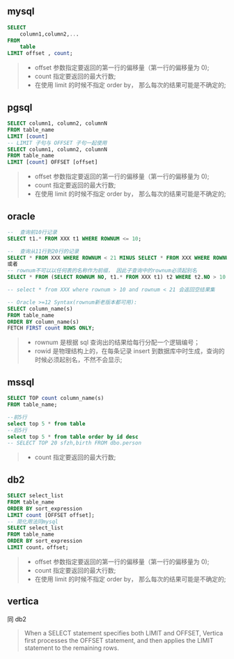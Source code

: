 ## mysql

```sql
SELECT
    column1,column2,...
FROM
    table
LIMIT offset , count;
```

> - offset 参数指定要返回的第一行的偏移量（第一行的偏移量为 0);
> - count 指定要返回的最大行数;
> - 在使用 limit 的时候不指定 order by， 那么每次的结果可能是不确定的;

## pgsql

```sql
SELECT column1, column2, columnN
FROM table_name
LIMIT [count]
-- LIMIT 子句与 OFFSET 子句一起使用
SELECT column1, column2, columnN
FROM table_name
LIMIT [count] OFFSET [offset]
```

> - offset 参数指定要返回的第一行的偏移量（第一行的偏移量为 0);
> - count 指定要返回的最大行数;
> - 在使用 limit 的时候不指定 order by， 那么每次的结果可能是不确定的;

## oracle

```sql
--  查询前10行记录
SELECT t1.* FROM XXX t1 WHERE ROWNUM <= 10;

--  查询从11行到20行的记录
SELECT * FROM XXX WHERE ROWNUM < 21 MINUS SELECT * FROM XXX WHERE ROWNUM < 11;
或者
-- rownum不可以以任何表的名称作为前缀， 因此子查询中的rownum必须起别名
SELECT * FROM (SELECT ROWNUM NO, t1.* FROM XXX t1) t2 WHERE t2.NO > 10 AND t2.NO < 21;

-- select * from XXX where rownum > 10 and rownum < 21 会返回空结果集

-- Oracle >=12 Syntax(rownum新老版本都可用):
SELECT column_name(s)
FROM table_name
ORDER BY column_name(s)
FETCH FIRST count ROWS ONLY;
```

> - rownum 是根据 sql 查询出的结果给每行分配一个逻辑编号；
> - rowid 是物理结构上的，在每条记录 insert 到数据库中时生成，查询的时候必须起别名，不然不会显示;

## mssql

```sql
SELECT TOP count column_name(s)
FROM table_name;

--前5行
select top 5 * from table
--后5行
select top 5 * from table order by id desc
-- SELECT TOP 20 sfzh,birth FROM dbo.person

```

> - count 指定要返回的最大行数;

## db2

```sql
SELECT select_list
FROM table_name
ORDER BY sort_expression
LIMIT count [OFFSET offset];
-- 简化用法同mysql
SELECT select_list
FROM table_name
ORDER BY sort_expression
LIMIT count，offset;
```

> - offset 参数指定要返回的第一行的偏移量（第一行的偏移量为 0);
> - count 指定要返回的最大行数;
> - 在使用 limit 的时候不指定 order by， 那么每次的结果可能是不确定的;

## vertica

同 db2

> When a SELECT statement specifies both LIMIT and OFFSET, Vertica first processes the OFFSET statement, and then applies the LIMIT statement to the remaining rows.
